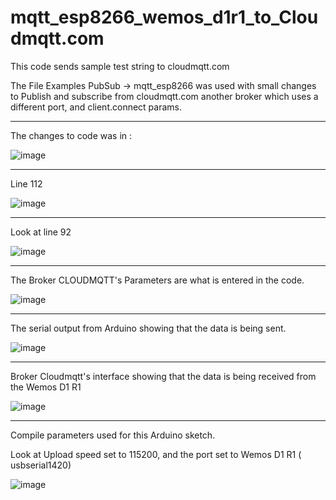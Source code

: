 # mqtt_esp8266_wemos_d1r1_to_Cloudmqtt.com
 
This code sends sample test string to cloudmqtt.com

The File Examples PubSub -> mqtt_esp8266 was used with small changes to Publish and subscribe from cloudmqtt.com another broker which uses a different port, and client.connect params.

---

The changes to code was in :

![image](https://user-images.githubusercontent.com/14288989/174536532-daebabb8-e656-41a1-ab5e-2f35dd6e310f.png)

---

Line 112

![image](https://user-images.githubusercontent.com/14288989/174536621-848f6864-4878-4e21-bb9b-167c6732e948.png)

---
Look at line 92

![image](https://user-images.githubusercontent.com/14288989/174536178-78903100-fd84-4176-b7d4-4de0439a205a.png)

---

The Broker CLOUDMQTT's Parameters are what is entered in the code.

![image](https://user-images.githubusercontent.com/14288989/174536854-d01febf7-dfaa-4ed3-ae2a-0c33578e5533.png)


---

The serial output from Arduino showing that the data is being sent.

![image](https://user-images.githubusercontent.com/14288989/174536975-14b5728b-da81-4dbf-b447-bb470c59b7c7.png)

---

Broker Cloudmqtt's interface showing that the data is being received from the Wemos D1 R1

![image](https://user-images.githubusercontent.com/14288989/174537151-e59b4563-7d40-4b86-9f62-0a4ce24234f1.png)


---
Compile parameters used for this Arduino sketch.

Look at Upload speed set to 115200,
and the port set to Wemos D1 R1 ( usbserial1420)

![image](https://user-images.githubusercontent.com/14288989/174537911-e91ab812-7c62-4873-af18-2027fd923c18.png)
